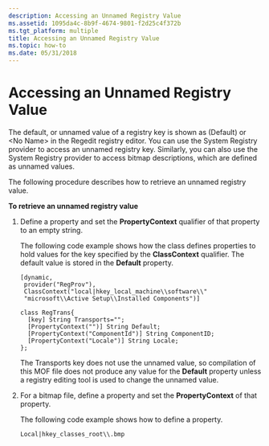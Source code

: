 ```yaml
---
description: Accessing an Unnamed Registry Value
ms.assetid: 1095da4c-8b9f-4674-9801-f2d25c4f372b
ms.tgt_platform: multiple
title: Accessing an Unnamed Registry Value
ms.topic: how-to
ms.date: 05/31/2018
---
```


# Accessing an Unnamed Registry Value

The default, or unnamed value of a registry key is shown as (Default) or \<No Name> in the Regedit registry editor. You can use the System Registry provider to access an unnamed registry key. Similarly, you can also use the System Registry provider to access bitmap descriptions, which are defined as unnamed values.

The following procedure describes how to retrieve an unnamed registry value.

**To retrieve an unnamed registry value**

1.  Define a property and set the **PropertyContext** qualifier of that property to an empty string.

    The following code example shows how the class defines properties to hold values for the key specified by the **ClassContext** qualifier. The default value is stored in the **Default** property.

    ``` syntax
    [dynamic, 
     provider("RegProv"), 
     ClassContext("local|hkey_local_machine\\software\\"
     "microsoft\\Active Setup\\Installed Components")]

    class RegTrans{
      [key] String Transports="";
      [PropertyContext("")] String Default;
      [PropertyContext("ComponentId")] String ComponentID;
      [PropertyContext("Locale")] String Locale;
    };
    ```

    The Transports key does not use the unnamed value, so compilation of this MOF file does not produce any value for the **Default** property unless a registry editing tool is used to change the unnamed value.

2.  For a bitmap file, define a property and set the **PropertyContext** of that property.

    The following code example shows how to define a property.

    ```mof
    Local|hkey_classes_root\\.bmp
    ```

    

 

 



